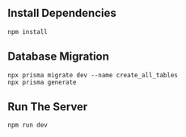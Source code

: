 ## Install Dependencies

```
npm install
```

## Database Migration

```
npx prisma migrate dev --name create_all_tables
npx prisma generate
```

## Run The Server

```
npm run dev
```
